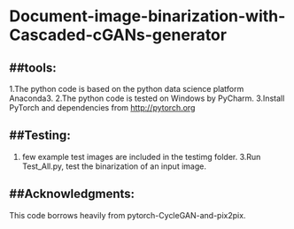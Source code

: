 # Document-image-binarization-with-Cascaded-cGANs-generator

##tools: 
-------
1.The python code is based on the python data science platform Anaconda3. 
2.The python code is tested on Windows by PyCharm.
3.Install PyTorch and dependencies from http://pytorch.org


##Testing:
-------
1. few example test images are included in the testimg folder.
3.Run Test_All.py, test the binarization of an input image. 


##Acknowledgments:
-------
This code borrows heavily from pytorch-CycleGAN-and-pix2pix.
